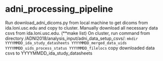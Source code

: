 # adni_processing_pipeline

Run download_adni_dicoms.py from local machine to get dicoms from ida.loni.usc.edu and copy to cluster.
Manually download all necessary data csvs from ida.loni.usc.edu. (**make list)
On cluster, run command from directory /ADNI2018/analysis_input/adni_data_setup_csvs/: 
`mkdir YYYYMMDD_ida_study_datasheets YYYYMMDD_merged_data_uids YYYYMMDD_uids_process_status YYYYMMDD_filelocs` 
copy downloaded data csvs to YYYYMMDD_ida_study_datasheets